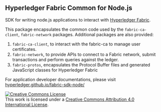## Hyperledger Fabric Common for Node.js

SDK for writing node.js applications to interact with [Hyperledger Fabric](http://hyperledger-fabric.readthedocs.io/en/latest/).

This package encapsulates the common code used by the `fabric-ca-client`, `fabric-network` packages. Additional packages are also provided:
1. `fabric-ca-client`, to interact with the fabric-ca to manage user certificates.
2. `fabric-network`, to provide APIs to connect to a Fabric network, submit transactions and perform queries against the ledger.
3. `fabric-protos`, encapsulates the Protocol Buffer files and generated JavaScript classes for Hyperledger Fabric

For application developer documentations, please visit [hyperledger.github.io/fabric-sdk-node/](https://hyperledger.github.io/fabric-sdk-node/)

<a rel="license" href="http://creativecommons.org/licenses/by/4.0/"><img alt="Creative Commons License" style="border-width:0" src="https://i.creativecommons.org/l/by/4.0/88x31.png" /></a><br />This work is licensed under a <a rel="license" href="http://creativecommons.org/licenses/by/4.0/">Creative Commons Attribution 4.0 International License</a>.
